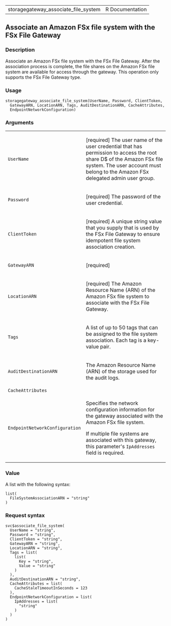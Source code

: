 <table style="width: 100%;">
<tbody>
<tr class="odd">
<td>storagegateway_associate_file_system</td>
<td style="text-align: right;">R Documentation</td>
</tr>
</tbody>
</table>

## Associate an Amazon FSx file system with the FSx File Gateway

### Description

Associate an Amazon FSx file system with the FSx File Gateway. After the
association process is complete, the file shares on the Amazon FSx file
system are available for access through the gateway. This operation only
supports the FSx File Gateway type.

### Usage

    storagegateway_associate_file_system(UserName, Password, ClientToken,
      GatewayARN, LocationARN, Tags, AuditDestinationARN, CacheAttributes,
      EndpointNetworkConfiguration)

### Arguments

<table>
<colgroup>
<col style="width: 35%" />
<col style="width: 65%" />
</colgroup>
<tbody>
<tr class="odd">
<td><code
id="storagegateway_associate_file_system_:_UserName">UserName</code></td>
<td><p>[required] The user name of the user credential that has
permission to access the root share D$ of the Amazon FSx file system.
The user account must belong to the Amazon FSx delegated admin user
group.</p></td>
</tr>
<tr class="even">
<td><code
id="storagegateway_associate_file_system_:_Password">Password</code></td>
<td><p>[required] The password of the user credential.</p></td>
</tr>
<tr class="odd">
<td><code
id="storagegateway_associate_file_system_:_ClientToken">ClientToken</code></td>
<td><p>[required] A unique string value that you supply that is used by
the FSx File Gateway to ensure idempotent file system association
creation.</p></td>
</tr>
<tr class="even">
<td><code
id="storagegateway_associate_file_system_:_GatewayARN">GatewayARN</code></td>
<td><p>[required]</p></td>
</tr>
<tr class="odd">
<td><code
id="storagegateway_associate_file_system_:_LocationARN">LocationARN</code></td>
<td><p>[required] The Amazon Resource Name (ARN) of the Amazon FSx file
system to associate with the FSx File Gateway.</p></td>
</tr>
<tr class="even">
<td><code
id="storagegateway_associate_file_system_:_Tags">Tags</code></td>
<td><p>A list of up to 50 tags that can be assigned to the file system
association. Each tag is a key-value pair.</p></td>
</tr>
<tr class="odd">
<td><code
id="storagegateway_associate_file_system_:_AuditDestinationARN">AuditDestinationARN</code></td>
<td><p>The Amazon Resource Name (ARN) of the storage used for the audit
logs.</p></td>
</tr>
<tr class="even">
<td><code
id="storagegateway_associate_file_system_:_CacheAttributes">CacheAttributes</code></td>
<td></td>
</tr>
<tr class="odd">
<td><code
id="storagegateway_associate_file_system_:_EndpointNetworkConfiguration">EndpointNetworkConfiguration</code></td>
<td><p>Specifies the network configuration information for the gateway
associated with the Amazon FSx file system.</p>
<p>If multiple file systems are associated with this gateway, this
parameter's <code>IpAddresses</code> field is required.</p></td>
</tr>
</tbody>
</table>

### Value

A list with the following syntax:

    list(
      FileSystemAssociationARN = "string"
    )

### Request syntax

    svc$associate_file_system(
      UserName = "string",
      Password = "string",
      ClientToken = "string",
      GatewayARN = "string",
      LocationARN = "string",
      Tags = list(
        list(
          Key = "string",
          Value = "string"
        )
      ),
      AuditDestinationARN = "string",
      CacheAttributes = list(
        CacheStaleTimeoutInSeconds = 123
      ),
      EndpointNetworkConfiguration = list(
        IpAddresses = list(
          "string"
        )
      )
    )
